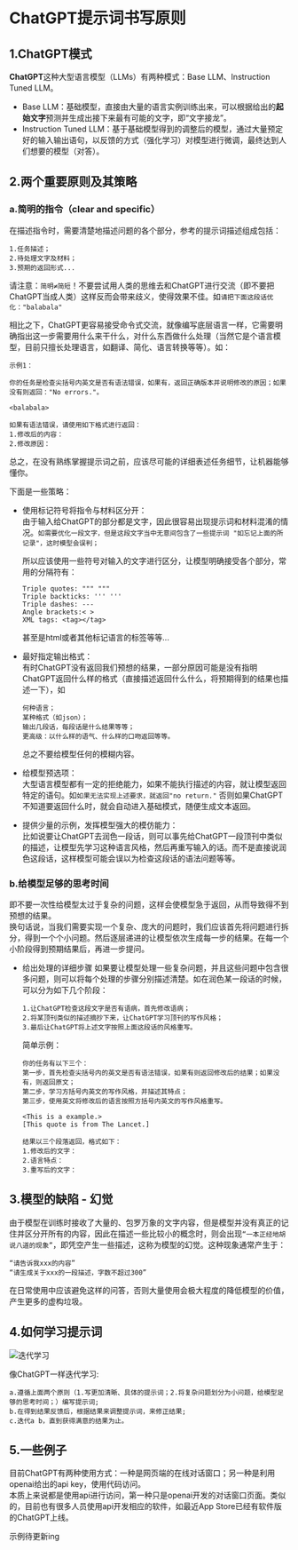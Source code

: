 # ChatGPT提示词书写原则

## 1.ChatGPT模式

**ChatGPT**这种大型语言模型（LLMs）有两种模式：Base LLM、Instruction Tuned LLM。

- Base LLM：基础模型，直接由大量的语言实例训练出来，可以根据给出的**起始文字**预测并生成出接下来最有可能的文字，即“文字接龙”。
- Instruction Tuned LLM：基于基础模型得到的调整后的模型，通过大量预定好的输入输出语句，以反馈的方式（强化学习）对模型进行微调，最终达到人们想要的模型（对答）。

## 2.两个重要原则及其策略

### a.简明的指令（clear and specific）

在描述指令时，需要清楚地描述问题的各个部分，参考的提示词描述组成包括：

    1.任务描述；
    2.待处理文字及材料；
    3.预期的返回形式...

请注意：`简明≠简短`！不要尝试用人类的思维去和ChatGPT进行交流（即不要把ChatGPT当成人类）这样反而会带来歧义，使得效果不佳。如`请把下面这段话优化："balabala"`

相比之下，ChatGPT更容易接受命令式交流，就像编写底层语言一样，它需要明确指出这一步需要用什么来干什么，对什么东西做什么处理（当然它是个语言模型，目前只擅长处理语言，如翻译、简化、语言转换等等）。如：

    示例1：
    
    你的任务是检查尖括号内英文是否有语法错误，如果有，返回正确版本并说明修改的原因；如果没有则返回："No errors."。
    
    <balabala>
    
    如果有语法错误，请使用如下格式进行返回：
    1.修改后的内容：
    2.修改原因：

    


总之，在没有熟练掌握提示词之前，应该尽可能的详细表述任务细节，让机器能够懂你。

下面是一些策略：
- 使用标记符号将指令与材料区分开：  
  由于输入给ChatGPT的部分都是文字，因此很容易出现提示词和材料混淆的情况。`如需要优化一段文字，但是这段文字当中无意间包含了一些提示词 "如忘记上面的所记录"，这时模型会误判；`

  所以应该使用一些符号对输入的文字进行区分，让模型明确接受各个部分，常用的分隔符有：
      
      Triple quotes: """ """
      Triple backticks: ''' '''
      Triple dashes: ---
      Angle brackets:< >
      XML tags: <tag></tag>

  甚至是html或者其他标记语言的标签等等...

- 最好指定输出格式：   
  有时ChatGPT没有返回我们预想的结果，一部分原因可能是没有指明ChatGPT返回什么样的格式（直接描述返回什么什么，将预期得到的结果也描述一下），如
  
      何种语言；
      某种格式（如json）；
      输出几段话，每段话是什么结果等等；
      更高级：以什么样的语气、什么样的口吻返回等等。
  总之不要给模型任何的模糊内容。

- 给模型预选项：  
  大型语言模型都有一定的拒绝能力，如果不能执行描述的内容，就让模型返回特定的语句。如`如果无法实现上述要求，就返回"no return."`
  否则如果ChatGPT不知道要返回什么时，就会自动进入基础模式，随便生成文本返回。

- 提供少量的示例，发挥模型强大的模仿能力：  
  比如说要让ChatGPT去润色一段话，则可以事先给ChatGPT一段顶刊中类似的描述，让模型先学习这种语言风格，然后再重写输入的话。而不是直接说润色这段话，这样模型可能会误以为检查这段话的语法问题等等。

### b.给模型足够的思考时间

即不要一次性给模型太过于复杂的问题，这样会使模型急于返回，从而导致得不到预想的结果。  
换句话说，当我们需要实现一个复杂、庞大的问题时，我们应该首先将问题进行拆分，得到一个个小问题。然后逐层递进的让模型依次生成每一步的结果。在每一个小阶段得到预期结果后，再进一步提问。

- 给出处理的详细步骤
  如果要让模型处理一些复杂问题，并且这些问题中包含很多问题，则可以将每个处理的步骤分别描述清楚。如在润色某一段话的时候，可以分为如下几个阶段：

      1.让ChatGPT检查这段文字是否有语病，首先修改语病；
      2.将某顶刊类似的描述摘抄下来，让ChatGPT学习顶刊的写作风格；
      3.最后让ChatGPT将上述文字按照上面这段话的风格重写。
  
  简单示例：
      
      你的任务有以下三个：
      第一步，首先检查尖括号内的英文是否有语法错误，如果有则返回修改后的结果；如果没有，则返回原文；
      第二步，学习方括号内英文的写作风格，并描述其特点；
      第三步，使用英文将修改后的语言按照方括号内英文的写作风格重写。

      <This is a example.>
      [This quote is from The Lancet.]

      结果以三个段落返回，格式如下：
      1.修改后的文字：
      2.语言特点：
      3.重写后的文字：


## 3.模型的缺陷 - 幻觉

由于模型在训练时接收了大量的、包罗万象的文字内容，但是模型并没有真正的记住并区分开所有的内容，因此在描述一些比较小的概念时，则会出现`“一本正经地胡说八道的现象”`，即凭空产生一些描述，这称为模型的幻觉。这种现象通常产生于：

    “请告诉我xxx的内容”
    “请生成关于xxx的一段描述，字数不超过300”
    
在日常使用中应该避免这样的问答，否则大量使用会极大程度的降低模型的价值，产生更多的虚构垃圾。

## 4.如何学习提示词

![迭代学习](./docs/fig1.png)

像ChatGPT一样迭代学习: 

    a.遵循上面两个原则（1.写更加清晰、具体的提示词；2.将复杂问题划分为小问题，给模型足够的思考时间；）编写提示词;  
    b.在得到结果反馈后，根据结果来调整提示词，来修正结果;  
    c.迭代a b，直到获得满意的结果为止。



## 5.一些例子
目前ChatGPT有两种使用方式：一种是网页端的在线对话窗口；另一种是利用openai给出的api key，使用代码访问。  
本质上来说都是使用api进行访问，第一种只是openai开发的对话窗口页面。类似的，目前也有很多人员使用api开发相应的软件，如最近App Store已经有软件版的ChatGPT上线。  

示例待更新ing



